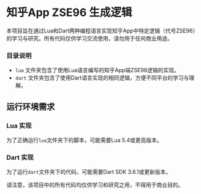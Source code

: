 # 知乎App ZSE96 生成逻辑

本项目旨在通过Lua和Dart两种编程语言实现知乎App中特定逻辑（代号ZSE96）的学习与研究。所有代码仅供学习交流使用，请勿用于任何商业用途。

### 目录说明

- `lua` 文件夹包含了使用Lua语言编写的知乎App端ZSE96逻辑的实现。
- `dart` 文件夹包含了使用Dart语言实现的相同逻辑，方便不同平台的学习与理解。

## 运行环境需求

### Lua 实现

为了正确运行`lua`文件夹下的脚本，可能需要Lua 5.4或更高版本。

### Dart 实现

为了运行`dart`文件夹下的代码，可能需要Dart SDK 3.6.1或更新版本。

请注意，该项目中的所有代码均仅供学习和研究之用，不得用于商业目的。